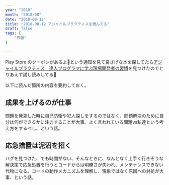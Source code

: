 ```yaml
---
year: "2018"
month: "2018/08"
date: "2018-08-12"
title: "2018-08-12 アジャイルプラクティスを読んでる"
draft: false
tags: [
    "日報"
]

---
```


Play Store のクーポンがあるよ🎫という通知を見て良さげな本を探してたら[アジャイルプラクティス　達人プログラマに学ぶ現場開発者の習慣](https://www.amazon.co.jp/d/B01IGW59FY/wada811-22)を見つけたのでとりあえず試し読みしてる📖

以下に読んだ箇所の内容を要約しておく。

## 成果を上げるのが仕事

問題を発見した時に自己防衛や犯人探しをするのではなく、問題解決のために自分は何ができるかに注力することが大事。よく言われている問題vs私達という考え方をするべし、という話。

## 応急措置は泥沼を招く

バグを見つけた、でも時間がない、そんなときに、なんとなく上手く行きそうな解決策で応急処置を行うとコードからは明瞭さが失われ、メンテナンスできない代物になる。コードの動作メカニズムを理解し、現象ではなく原因への対処が大事、という話。
